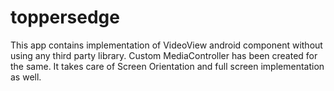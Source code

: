 # toppersedge

This app contains implementation of VideoView android component without using any third party library.
Custom MediaController has been created for the same. 
It takes care of Screen Orientation and full screen implementation as well.
